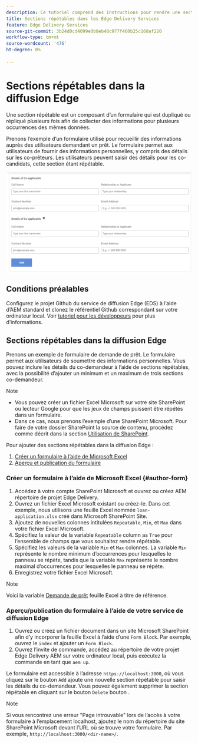 ```yaml
---
description: Ce tutoriel comprend des instructions pour rendre une section d’un formulaire répétable.
title: Sections répétables dans les Edge Delivery Services
feature: Edge Delivery Services
source-git-commit: 3b24d0cd4099e0b8eb48c977f460b25c168af220
workflow-type: tm+mt
source-wordcount: '476'
ht-degree: 0%

---
```



# Sections répétables dans la diffusion Edge

Une section répétable est un composant d’un formulaire qui est dupliqué ou répliqué plusieurs fois afin de collecter des informations pour plusieurs occurrences des mêmes données.

Prenons l’exemple d’un formulaire utilisé pour recueillir des informations auprès des utilisateurs demandant un prêt. Le formulaire permet aux utilisateurs de fournir des informations personnelles, y compris des détails sur les co-prêteurs. Les utilisateurs peuvent saisir des détails pour les co-candidats, cette section étant répétable.

![Sections répétables dans les formulaires](/help/forms/assets/eds-repeatable.png)

## Conditions préalables

Configurez le projet Github du service de diffusion Edge (EDS) à l’aide d’AEM standard et clonez le référentiel Github correspondant sur votre ordinateur local. Voir [tutoriel pour les développeurs](https://experienceleague.adobe.com/docs/experience-manager-cloud-service/content/edge-delivery/build/tutorial.html) pour plus d’informations.

## Sections répétables dans la diffusion Edge

Prenons un exemple de formulaire de demande de prêt. Le formulaire permet aux utilisateurs de soumettre des informations personnelles. Vous pouvez inclure les détails du co-demandeur à l’aide de sections répétables, avec la possibilité d’ajouter un minimum et un maximum de trois sections co-demandeur.

>[!NOTE]
>
> * Vous pouvez créer un fichier Excel Microsoft sur votre site SharePoint ou lecteur Google pour que les jeux de champs puissent être répétés dans un formulaire.
> * Dans ce cas, nous prenons l’exemple d’une SharePoint Microsoft. Pour faire de votre dossier SharePoint la source de contenu, procédez comme décrit dans la section [Utilisation de SharePoint](https://www.aem.live/docs/setup-customer-sharepoint).


Pour ajouter des sections répétables dans la diffusion Edge :

1. [Créer un formulaire à l’aide de Microsoft Excel](#author-form)
2. [Aperçu et publication du formulaire](#preview-form)

### Créer un formulaire à l’aide de Microsoft Excel {#author-form}

1. Accédez à votre compte SharePoint Microsoft et ouvrez ou créez AEM répertoire de projet Edge Delivery.
2. Ouvrez un fichier Excel Microsoft existant ou créez-le.
Dans cet exemple, nous utilisons une feuille Excel nommée `loan-application.xlsx` créé dans Microsoft SharePoint Site.
3. Ajoutez de nouvelles colonnes intitulées `Repeatable`, `Min`, et `Max` dans votre fichier Excel Microsoft.
4. Spécifiez la valeur de la variable `Repeatable` column as `True` pour l’ensemble de champs que vous souhaitez rendre répétable.
5. Spécifiez les valeurs de la variable `Min` et `Max` colonnes. La variable `Min` représente le nombre minimum d’occurrences pour lesquelles le panneau se répète, tandis que la variable `Max` représente le nombre maximal d’occurrences pour lesquelles le panneau se répète.
6. Enregistrez votre fichier Excel Microsoft.

>[!NOTE]
>
> Voici la variable [Demande de prêt](/help/forms/assets/loan-application.xlsx) feuille Excel à titre de référence.

### Aperçu/publication du formulaire à l’aide de votre service de diffusion Edge

1. Ouvrez ou créez un fichier document dans un site Microsoft SharePoint afin d’y incorporer la feuille Excel à l’aide d’une `Form Block`. Par exemple, ouvrez le `index` et ajouter un `Form Block`.
2. Ouvrez l’invite de commande, accédez au répertoire de votre projet Edge Delivery AEM sur votre ordinateur local, puis exécutez la commande en tant que `aem up`.

Le formulaire est accessible à l’adresse `https://localhost:3000`, où vous cliquez sur le bouton `Add` ajoute une nouvelle section répétable pour saisir les détails du co-demandeur. Vous pouvez également supprimer la section répétable en cliquant sur le bouton `Delete` bouton .

>[!NOTE]
>
> Si vous rencontrez une erreur &quot;Page introuvable&quot; lors de l’accès à votre formulaire à l’emplacement localhost, ajoutez le nom du répertoire du site SharePoint Microsoft devant l’URL où se trouve votre formulaire. Par exemple, `http://localhost:3000/<dir-name>/`.




